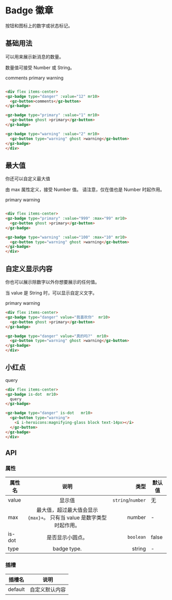 # Badge 徽章

按钮和图标上的数字或状态标记。

## 基础用法
可以用来展示新消息的数量。

数量值可接受 Number 或 String。

<div flex items-center>
<gz-badge type="danger" :value="12" mr10
>
  <gz-button>comments</gz-button>
</gz-badge>

<gz-badge type="primary" :value="1" mr10>
  <gz-button ghost >primary</gz-button>
</gz-badge>

<gz-badge type="warning" :value="2" mr10>
  <gz-button type="warning" ghost >warning</gz-button>
</gz-badge>
</div>

```html

<div flex items-center>
<gz-badge type="danger" :value="12" mr10>
  <gz-button>comments</gz-button>
</gz-badge>

<gz-badge type="primary" :value="1" mr10>
  <gz-button ghost >primary</gz-button>
</gz-badge>

<gz-badge type="warning" :value="2" mr10>
  <gz-button type="warning" ghost >warning</gz-button>
</gz-badge>
</div>
```

## 最大值

你还可以自定义最大值

由 max 属性定义，接受 Number 值。 请注意，仅在值也是 Number 时起作用。

<div flex items-center>
<gz-badge type="primary" :value="999" :max="99" mr10>
  <gz-button ghost >primary</gz-button>
</gz-badge>

<gz-badge type="warning" :value="100" :max="10" mr10>
  <gz-button type="warning" ghost >warning</gz-button>
</gz-badge>
</div>

```html

<div flex items-center>
<gz-badge type="primary" :value="999" :max="99" mr10>
  <gz-button ghost >primary</gz-button>
</gz-badge>

<gz-badge type="warning" :value="100" :max="10" mr10>
  <gz-button type="warning" ghost >warning</gz-button>
</gz-badge>
</div>

```

## 自定义显示内容

你也可以展示除数字以外你想要展示的任何值。

当 value 是 String 时，可以显示自定义文字。


<div flex items-center>
<gz-badge type="danger" value="我喜欢你"  mr10>
  <gz-button ghost >primary</gz-button>
</gz-badge>

<gz-badge type="danger" value="真的吗?"  mr10>
  <gz-button type="warning" ghost >warning</gz-button>
</gz-badge>
</div>

```html
<div flex items-center>
<gz-badge type="danger" value="我喜欢你"  mr10>
  <gz-button ghost >primary</gz-button>
</gz-badge>

<gz-badge type="danger" value="真的吗?"  mr10>
  <gz-button type="warning" ghost >warning</gz-button>
</gz-badge>
</div>

```

## 小红点

<div flex items-center>
<gz-badge is-dot  mr10>
  query
</gz-badge>

<gz-badge type="danger" is-dot   mr10>
  <gz-button type="warning">
    <i i-heroicons:magnifying-glass block text-14px></i>
  </gz-button>
</gz-badge>
</div>

```html
<div flex items-center>
<gz-badge is-dot  mr10>
  query
</gz-badge>

<gz-badge type="danger" is-dot   mr10>
  <gz-button type="warning">
    <i i-heroicons:magnifying-glass block text-14px></i>
  </gz-button>
</gz-badge>
</div>

```

## API
### 属性
| 属性名 |                                 说明                                  |              类型 | 默认值 |
| ------ | :-------------------------------------------------------------------: | ----------------: | ------ |
| value  |                                显示值                                 | `string`/`number` | 无     |
| max    | 最大值，超过最大值会显示` {max}+`。 只有当 value 是数字类型时起作用。 |            number | -      |
| is-dot |                           是否显示小圆点。                            |         `boolean` | false  |
| type   |                              badge type.                              |            string | -      |

### 插槽
| 插槽名  |     说明     |
| ------- | :------------: |
| default | 自定义默认内容 |
